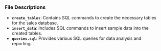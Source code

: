 
### **File Descriptions**

- **`create_tables`**: Contains SQL commands to create the necessary tables for the sales database.
- **`insert_data`**: Includes SQL commands to insert sample data into the created tables.
- **`queries.sql`**: Provides various SQL queries for data analysis and reporting.
